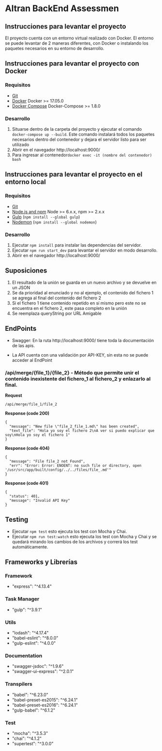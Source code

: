 # Altran BackEnd Assessmen

## Instrucciones para levantar el proyecto

El proyecto cuenta con un entorno virtual realizado con Docker. 
El entorno se puede levantar de 2 maneras diferentes, con Docker o instalando los paquetes necesarios en su entorno de desarrollo.

## Instrucciones para levantar el proyecto con Docker

### Requisitos 

- [Git](https://git-scm.com/)
- [Docker](https://www.docker.com/) Docker >= 17.05.0
- [Docker Compose](https://docs.docker.com/compose/) Docker-Compose >= 1.8.0

### Desarrollo

1. Situarse dentro de la carpeta del proyecto y ejecutar el comando `docker-compose up --build`. Este comando instalará todos los paquetes necesarios dentro del contenedor y dejara el servidor listo para ser utilizado
2. Abrir en el navegador http://localhost:9000/
3. Para ingresar al contenedor`docker exec -it (nombre del contenedor) bash`

## Instrucciones para levantar el proyecto en el entorno local

### Requisitos 

- [Git](https://git-scm.com/)
- [Node.js and npm](nodejs.org) Node >= 6.x.x, npm >= 2.x.x
- [Gulp](http://gulpjs.com/) (`npm install --global gulp`)
- [Nodemon](https://nodemon.io/) (`npm install --global nodemon`)

### Desarrollo

1. Ejecutar `npm install` para instalar las dependencias del servidor.
2. Ejecutar `npm run start_dev` para levantar el servidor en modo desarrollo.
3. Abrir en el navegador http://localhost:9000/

## Suposiciones
1. El resultado de la unión se guarda en un nuevo archivo y se devuelve en un JSON
2. Se da prioridad al enunciado y no al ejemplo, el contenido del fichero 1 se agrega al final del contenido del fichero 2
3. Si el fichero 1 tiene contenido repetido en sí mismo pero este no se encuentra en el fichero 2, este pasa completo en la unión
4. Se reemplaza queryString por URL Amigable

## EndPoints

* Swagger: En la ruta http://localhost:9000/ tiene toda la documentación de las apis.

* La API cuenta con una validación por API-KEY, sin esta no se puede acceder al EndPoint

### /api/merge/{file_1}/{file_2} - Método que permite unir el contenido inexistente del fichero_1 al fichero_2 y enlazarlo al final.

**Request**
``` 
/api/merge/file_1/file_2
``` 

**Response (code 200)**
``` 
{
  "message": "New file \"file_2_file_1.md\" has been created",
  "text_file": "Hola yo soy el fichero 2\nA ver si puedo explicar que soy\nHola yo soy el fichero 1"
}
``` 

**Response (code 404)**
``` 
{
  "message": "File file_2 not Found",
  "err": "Error: Error: ENOENT: no such file or directory, open '/usr/src/app/built/config/../../files/file_.md'"
}
```

**Response (code 401)**
``` 
{
  "status": 401,
  "message": "Invalid API Key"
}
```

## Testing

* Ejecutar `npm test` esto ejecuta los test con Mocha y Chai.
* Ejecutar `npm run test:watch` esto ejecuta los test con Mocha y Chai y se quedará mirando los cambios de los archivos y correrá los test automáticamente.

## Frameworks y Librerías
### Framework
- "express": "^4.13.4"

### Task Manager
- "gulp": "^3.9.1"

### Utils
- "lodash": "^4.17.4"
- "babel-eslint": "^8.0.0"
- "gulp-eslint": "^4.0.0"

### Documentation
- "swagger-jsdoc": "^1.9.6"
- "swagger-ui-express": "^2.0.1"

### Transpilers
- "babel": "^6.23.0"
- "babel-preset-es2015": "^6.24.1"
- "babel-preset-es2016": "^6.24.1"
- "gulp-babel": "^6.1.2"

### Test
- "mocha": "^3.5.3"
- "chai": "^4.1.2"
- "supertest": "^3.0.0"

